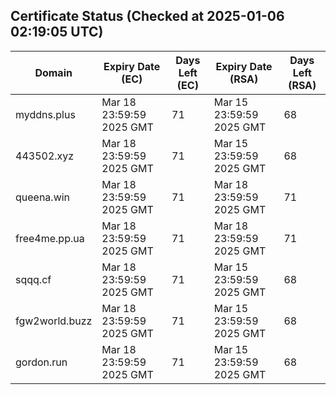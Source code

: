 ## Certificate Status (Checked at 2025-01-06 02:19:05 UTC)
| Domain | Expiry Date (EC) | Days Left (EC) | Expiry Date (RSA) | Days Left (RSA) |
|--------|-------------------|----------------|--------------------|--------------------|
| myddns.plus | Mar 18 23:59:59 2025 GMT | 71 | Mar 15 23:59:59 2025 GMT | 68 |
| 443502.xyz | Mar 18 23:59:59 2025 GMT | 71 | Mar 15 23:59:59 2025 GMT | 68 |
| queena.win | Mar 18 23:59:59 2025 GMT | 71 | Mar 18 23:59:59 2025 GMT | 71 |
| free4me.pp.ua | Mar 18 23:59:59 2025 GMT | 71 | Mar 18 23:59:59 2025 GMT | 71 |
| sqqq.cf | Mar 18 23:59:59 2025 GMT | 71 | Mar 15 23:59:59 2025 GMT | 68 |
| fgw2world.buzz | Mar 18 23:59:59 2025 GMT | 71 | Mar 15 23:59:59 2025 GMT | 68 |
| gordon.run | Mar 18 23:59:59 2025 GMT | 71 | Mar 15 23:59:59 2025 GMT | 68 |
